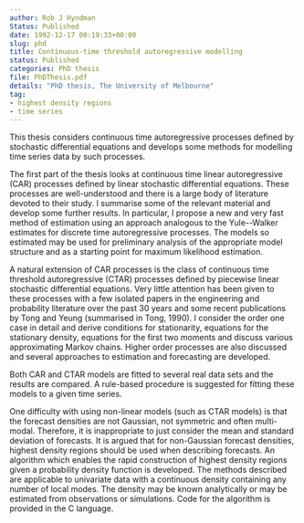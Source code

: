 ```yaml
---
author: Rob J Hyndman
Status: Published
date: 1992-12-17 00:19:33+00:00
slug: phd
title: Continuous-time threshold autoregressive modelling
status: Published
categories: PhD thesis
file: PhDThesis.pdf
details: "PhD thesis, The University of Melbourne"
tag:
- highest density regions
- time series
---
```


This thesis considers continuous time autoregressive processes defined by stochastic differential equations and develops some methods for modelling time series data by such processes.

The first part of the thesis looks at continuous time linear autoregressive (CAR) processes defined by linear stochastic differential equations. These processes are well-understood and there is a large body of literature devoted to their study. I summarise some of the relevant material and develop some further results. In particular, I propose a new and very fast method of estimation using an approach analogous to the Yule--Walker estimates for discrete time autoregressive processes. The models so estimated may be used for preliminary analysis of the appropriate model structure and as a starting point for maximum likelihood estimation.

A natural extension of CAR processes is the class of continuous time threshold autoregressive (CTAR) processes defined by piecewise linear stochastic differential equations. Very little attention has been given to these processes with a few isolated papers in the engineering and probability literature over the past 30 years and some recent publications by Tong and Yeung (summarised in Tong, 1990). I consider the order one case in detail and derive conditions for stationarity, equations for the stationary density, equations for the first two moments and discuss various approximating Markov chains. Higher order processes are also discussed and several approaches to estimation and forecasting are developed.

Both CAR and CTAR models are fitted to several real data sets and the results are compared. A rule-based procedure is suggested for fitting these models to a given time series.

One difficulty with using non-linear models (such as CTAR models) is that the forecast densities are not Gaussian, not symmetric and often multi-modal. Therefore, it is inappropriate to just consider the mean and standard deviation of forecasts. It is argued that for non-Gaussian forecast densities, highest density regions should be used when describing forecasts. An algorithm which enables the rapid construction of highest density regions given a probability density function is developed. The methods described are applicable to univariate data with a continuous density containing any number of local modes. The density may be known analytically or may be estimated from observations or simulations. Code for the algorithm is provided in the C language.
